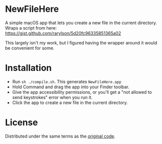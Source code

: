 # NewFileHere

A simple macOS app that lets you create a new file in the current directory.
Wraps a script from here: https://gist.github.com/rarylson/5d20fc96335851365a02

This largely isn't my work, but I figured having the wrapper around it would be convenient for some.

# Installation

* Run `sh ./compile.sh`. This generates `NewFileHere.app`
* Hold Command and drag the app into your Finder toolbar.
* Give the app accessibility permissions, or you'll get a "not allowed to send keystrokes" error when you run it.
* Click the app to create a new file in the current directory.

# License
Distributed under the same terms as the [original code](https://gist.github.com/rarylson/5d20fc96335851365a02).